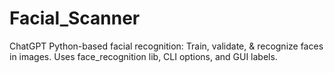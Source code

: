 # Facial_Scanner
ChatGPT  Python-based facial recognition: Train, validate, &amp; recognize faces in images. Uses face_recognition lib, CLI options, and GUI labels.
